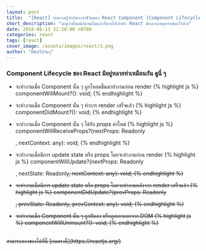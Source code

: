 ```yaml
---
layout: post
title:  "[React] ทำความรู้จักกับวงจรชีวิตของ React Component (Component Lifecycle)"
short_description: "มาดูว่าตั้งแต่เกิดจนโตแล้วก็ตายไปเจ้าตัว React ต้องเจอเหตุการณ์อะไรบ้าง"
date: 2018-06-13 21:28:00 +0700
categories: react
tags: [react]
cover_image: /assets/images/react/3.png
author: "Devไปวันๆ"
---
```


### Component Lifecycle ของ React มีอยู่หลายท่าเหมือนกัน ดูนี่ ๆ

- จะทำงานเมื่อ Component นั้น ๆ ถูกโหลดขึ้นมาทำงานก่อน render
{% highlight js %}
componentWillMount?(): void;
{% endhighlight %}

- จะทำงานเมื่อ Component นั้น ๆ ทำการ render เสร็จแล้ว
{% highlight js %}
componentDidMount?(): void;
{% endhighlight %}

- จะทำงานเมื่อ Component นั้น ๆ ได้รับ props ค่าใหม่
{% highlight js %}
componentWillReceiveProps?(nextProps: Readonly<P>, nextContext: any): void;
{% endhighlight %}

- จะทำงานเมื่อมีการ update state หรือ props โดยจะทำงานก่อน render
{% highlight js %}
componentWillUpdate?(nextProps: Readonly<P>, nextState: Readonly<S>, nextContext: any): void;
{% endhighlight %}

- จะทำงานเมื่อมีการ update state หรือ props โดยจะทำงานหลังจาก render เสร็จแล้ว
{% highlight js %}
componentDidUpdate?(prevProps: Readonly<P>, prevState: Readonly<S>, prevContext: any): void;
{% endhighlight %}

- จะทำงานเมื่อ Component นั้น ๆ ถูกปิดลง หรือถูกเอาออกจาก DOM
{% highlight js %}
componentWillUnmount?(): void;
{% endhighlight %}

<br>
สามารถลองของได้ที่นี้ [กดตรงนี้](https://reactjs.org/)